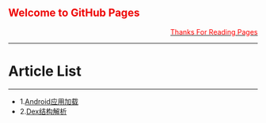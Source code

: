 
##  <font color='#EE80000'> Welcome to GitHub Pages</font>
<p align="right">
  <u>
    <font color='#ff0000'>Thanks For Reading Pages</font>
    </u>
</p>

----
# Article List
-----
- 1.[Android应用加载](./articles/Android应用加载.md)
- 2.[Dex结构解析](./articles/Dex重要结构解析.md)
